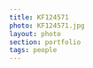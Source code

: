 ```yaml
--- 
title: KF124571 
photo: KF124571.jpg 
layout: photo 
section: portfolio 
tags: people 
---  
```

  

